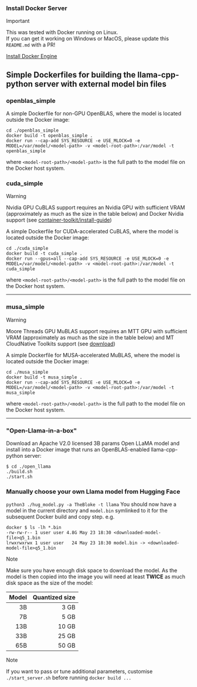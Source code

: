 ### Install Docker Server
> [!IMPORTANT]
> This was tested with Docker running on Linux. <br>If you can get it working on Windows or MacOS, please update this `README.md` with a PR!<br>

[Install Docker Engine](https://docs.docker.com/engine/install)


## Simple Dockerfiles for building the llama-cpp-python server with external model bin files
### openblas_simple
A simple Dockerfile for non-GPU OpenBLAS, where the model is located outside the Docker image:
```
cd ./openblas_simple
docker build -t openblas_simple .
docker run --cap-add SYS_RESOURCE -e USE_MLOCK=0 -e MODEL=/var/model/<model-path> -v <model-root-path>:/var/model -t openblas_simple
```
where `<model-root-path>/<model-path>` is the full path to the model file on the Docker host system.

### cuda_simple
> [!WARNING]
> Nvidia GPU CuBLAS support requires an Nvidia GPU with sufficient VRAM (approximately as much as the size in the table below) and Docker Nvidia support (see [container-toolkit/install-guide](https://docs.nvidia.com/datacenter/cloud-native/container-toolkit/install-guide.html)) <br>

A simple Dockerfile for CUDA-accelerated CuBLAS, where the model is located outside the Docker image:

```
cd ./cuda_simple
docker build -t cuda_simple .
docker run --gpus=all --cap-add SYS_RESOURCE -e USE_MLOCK=0 -e MODEL=/var/model/<model-path> -v <model-root-path>:/var/model -t cuda_simple
```
where `<model-root-path>/<model-path>` is the full path to the model file on the Docker host system.

--------------------------------------------------------------------------

### musa_simple
> [!WARNING]
> Moore Threads GPU MuBLAS support requires an MTT GPU with sufficient VRAM (approximately as much as the size in the table below) and MT CloudNative Toolkits support (see [download](https://developer.mthreads.com/sdk/download/CloudNative)) <br>

A simple Dockerfile for MUSA-accelerated MuBLAS, where the model is located outside the Docker image:

```
cd ./musa_simple
docker build -t musa_simple .
docker run --cap-add SYS_RESOURCE -e USE_MLOCK=0 -e MODEL=/var/model/<model-path> -v <model-root-path>:/var/model -t musa_simple
```
where `<model-root-path>/<model-path>` is the full path to the model file on the Docker host system.

--------------------------------------------------------------------------

### "Open-Llama-in-a-box"
Download an Apache V2.0 licensed 3B params Open LLaMA model and install into a Docker image that runs an OpenBLAS-enabled llama-cpp-python server:
```
$ cd ./open_llama
./build.sh
./start.sh
```

### Manually choose your own Llama model from Hugging Face
`python3 ./hug_model.py -a TheBloke -t llama`
You should now have a model in the current directory and `model.bin` symlinked to it for the subsequent Docker build and copy step. e.g.
```
docker $ ls -lh *.bin
-rw-rw-r-- 1 user user 4.8G May 23 18:30 <downloaded-model-file>q5_1.bin
lrwxrwxrwx 1 user user   24 May 23 18:30 model.bin -> <downloaded-model-file>q5_1.bin
```

> [!NOTE]
> Make sure you have enough disk space to download the model. As the model is then copied into the image you will need at least
**TWICE** as much disk space as the size of the model:<br>

| Model |  Quantized size |
|------:|----------------:|
|    3B |            3 GB |
|    7B |            5 GB |
|   13B |           10 GB |
|   33B |           25 GB |
|   65B |           50 GB |


> [!NOTE]
> If you want to pass or tune additional parameters, customise `./start_server.sh` before running `docker build ...`
